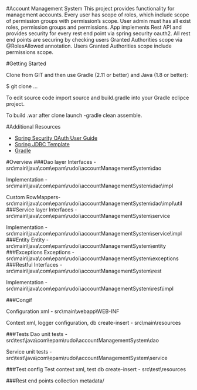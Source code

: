 #Account Management System 
This project provides functionality for management accounts. Every user has scope of roles, which include scope of permission groups with permission’s scope. User admin must has all exist roles, permission groups and permissions. 
App implements Rest API and provides security for every rest end point via spring security oauth2. All rest end points are securing by checking users Granted Authorities scope via @RolesAllowed annotation. Users Granted Authorities scope include permissions scope. 


#Getting Started

Clone from GIT and then use Gradle (2.11 or better) and Java (1.8 or better):

$ git clone ...

To edit source code import source and build.gradle into your Gradle eclipce project.

To build .war after clone launch -gradle clean assemble.

#Additional Resources
* [Spring Security OAuth User Guide](http://projects.spring.io/spring-security-oauth/docs/Home.html)
* [Spring JDBC Template](https://spring.io/guides/gs/relational-data-access/)
* [Gradle](http://gradle.org/getting-started-gradle-java/)

#Overview
###Dao layer
Interfaces - src\main\java\com\epam\rudoi\accountManagementSystem\dao

Implementation -  src\main\java\com\epam\rudoi\accountManagementSystem\dao\impl

Custom RowMappers-  src\main\java\com\epam\rudoi\accountManagementSystem\dao\impl\util
###Service layer 
Interfaces - src\main\java\com\epam\rudoi\accountManagementSystem\service

Implementation - src\main\java\com\epam\rudoi\accountManagementSystem\service\impl
###Entity 
Entity - src\main\java\com\epam\rudoi\accountManagementSystem\entity
###Exceptions 
Exceptions - src\main\java\com\epam\rudoi\accountManagementSystem\exceptions
###Restful 
Interfaces - src\main\java\com\epam\rudoi\accountManagementSystem\rest

Implementation - src\main\java\com\epam\rudoi\accountManagementSystem\rest\impl

###Congif

Configuration xml - src\main\webapp\WEB-INF

Context xml, logger configuration, db create-insert - src\main\resources

###Tests
Dao unit tests - src\test\java\com\epam\rudoi\accountManagementSystem\dao

Service unit tests - src\test\java\com\epam\rudoi\accountManagementSystem\service

###Test config
Test context xml, test db create-insert - src\test\resources

###Rest end points collection
metadata/ 
